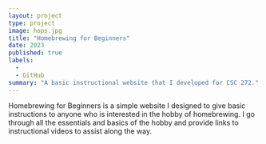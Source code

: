 ```yaml
---
layout: project
type: project
image: hops.jpg
title: "Homebrewing for Beginners"
date: 2023
published: true
labels:
  - 
  - GitHub
summary: "A basic instructional website that I developed for CSC 272."
---
```



Homebrewing for Beginners is a simple website I designed to give basic instructions to anyone who is interested in the hobby of homebrewing. I go through all the essentials and basics of the hobby and provide links to instructional videos to assist along the way.

